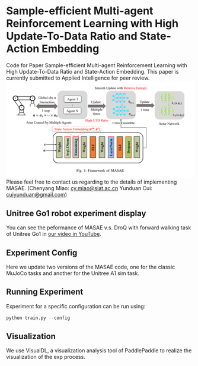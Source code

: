 # Sample-efficient Multi-agent Reinforcement Learning with High Update-To-Data Ratio and State-Action Embedding
Code for Paper Sample-efficient Multi-agent Reinforcement Learning with High Update-To-Data Ratio and State-Action Embedding.
This paper is currently submitted to Applied Intelligence for peer review.
![Alt text](alg_framework.png)
Please feel free to contact us regarding to the details of implementing MASAE. (Chenyang Miao: cy.miao@siat.ac.cn Yunduan Cui: cuiyunduan@gmail.com)

## Unitree Go1 robot experiment display
You can see the peformance of MASAE v.s. DroQ with forward walking task of Unitree Go1 in [our video in YouTube](https://www.youtube.com/watch?v=zNFyHsxLUg0). 

## Experiment Config
Here we update two versions of the MASAE code, one for the classic MuJoCo tasks and another for the Unitree A1 sim task.

## Running Experiment
Experiment for a specific configuration can be run using:
``` python
python train.py --config
```

## Visualization
We use VisualDL, a visualization analysis tool of PaddlePaddle to realize the visualization of the exp process. 
